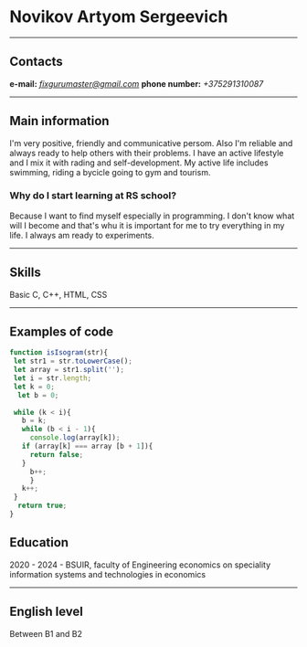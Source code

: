 # Novikov Artyom Sergeevich #
* * * *
## Contacts ##
**e-mail:** *fixgurumaster@gmail.com*
**phone number:** *+375291310087*
* * * *
## Main information ##

I'm very positive, friendly and communicative persom. Also I'm reliable and always ready to help others with their problems. I have an active lifestyle and I mix it with rading and self-development. My active life includes swimming, riding a bycicle going to gym and tourism.
### Why do I start learning at RS school? ###

Because I want to find myself especially in programming. I don't know what will I become and that's whu it is important for me to try everything in my life. I always am ready to experiments.

* * * * 
## Skills ##
Basic C, C++, HTML, CSS
* * * *

## Examples of code ##
```javascript
function isIsogram(str){
 let str1 = str.toLowerCase();
 let array = str1.split('');
 let i = str.length;
 let k = 0;
  let b = 0;
  
 while (k < i){
   b = k;
   while (b < i - 1){
     console.log(array[k]);
   if (array[k] === array [b + 1]){
     return false;
   }
     b++;
     }
   k++;
 }
  return true;
}
```

## Education ##
2020 - 2024 - BSUIR, faculty of Engineering economics on speciality information systems and technologies in economics
* * * *

## English level ##
Between B1 and B2